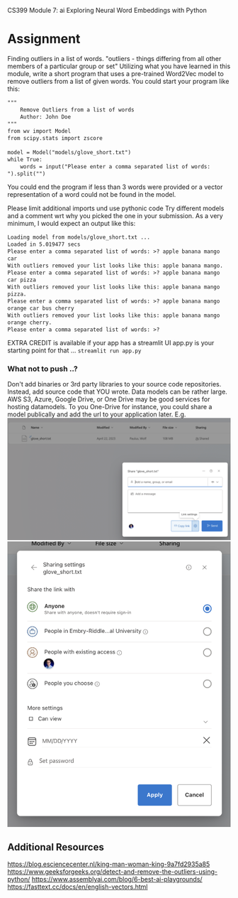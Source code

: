 CS399 Module 7: ai Exploring Neural Word Embeddings with Python
# Assignment

Finding outliers in a list of words.
"outliers - things differing from all other members of a particular group or set"
Utilizing what you have learned in this module, 
write a short program that uses a pre-trained Word2Vec model to remove outliers 
from a list of given words. You could start your program like this:

```
"""
    Remove Outliers from a list of words
    Author: John Doe
"""
from wv import Model
from scipy.stats import zscore

model = Model("models/glove_short.txt")
while True:
    words = input("Please enter a comma separated list of words: ").split("")
```

You could end the program if less than 3 words were provided
or a vector representation of a word could not be found in the model.

Please limit additional imports und use pythonic code
Try different models and a comment wrt why you picked the one in your submission. 
As a very minimum, I would expect an output like this:

```
Loading model from models/glove_short.txt ...
Loaded in 5.019477 secs
Please enter a comma separated list of words: >? apple banana mango car
With outliers removed your list looks like this: apple banana mango.
Please enter a comma separated list of words: >? apple banana mango car pizza
With outliers removed your list looks like this: apple banana mango pizza.
Please enter a comma separated list of words: >? apple banana mango orange car bus cherry
With outliers removed your list looks like this: apple banana mango orange cherry.
Please enter a comma separated list of words: >?
```

EXTRA CREDIT is available if your app has a streamlit UI
app.py is your starting point for that ... `streamlit run app.py`

### What not to push ..?
Don't add binaries or 3rd party libraries to your source code repositories.
Instead, add source code that YOU wrote.
Data models can be rather large. AWS S3, Azure, Google Drive, or One Drive may be good services for hosting datamodels.
To you One-Drive for instance, you could share a model publically and add the url to your application later. E.g.
<img src="./images/one-drive-1.png">
<img src="./images/one-drive-2.png">

## Additional Resources
https://blog.esciencecenter.nl/king-man-woman-king-9a7fd2935a85
https://www.geeksforgeeks.org/detect-and-remove-the-outliers-using-python/
https://www.assemblyai.com/blog/6-best-ai-playgrounds/
https://fasttext.cc/docs/en/english-vectors.html